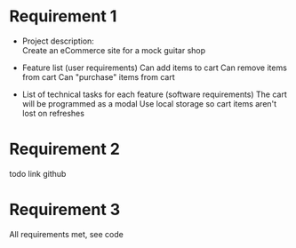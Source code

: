 # Requirement 1

 - Project description:  
	Create an eCommerce site for a mock guitar shop

- Feature list (user requirements)
 Can add items to cart
 Can remove items from cart
 Can "purchase" items from cart

- List of technical tasks for each feature (software requirements)
 The cart will be programmed as a modal
 Use local storage so cart items aren't lost on refreshes
 
# Requirement 2
todo link github

#  Requirement 3
 All requirements met, see code
